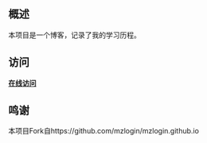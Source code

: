 ## 概述

本项目是一个博客，记录了我的学习历程。

## 访问

**[在线访问](https://accelyu.github.io)**


## 鸣谢

本项目Fork自https://github.com/mzlogin/mzlogin.github.io
